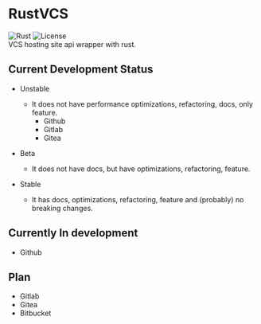 # RustVCS

![Rust](https://img.shields.io/badge/language-rust-1976d2?style=for-the-badge&logo=rust)
![License](https://img.shields.io/badge/license-misilelab-green?style=for-the-badge)  
VCS hosting site api wrapper with rust.

## Current Development Status
- Unstable
  - It does not have performance optimizations, refactoring, docs, only feature.
    - Github
    - Gitlab
    - Gitea

- Beta
  - It does not have docs, but have optimizations, refactoring, feature.

- Stable
  - It has docs, optimizations, refactoring, feature and (probably) no breaking changes.

## Currently In development

- Github

## Plan

- Gitlab
- Gitea
- Bitbucket

